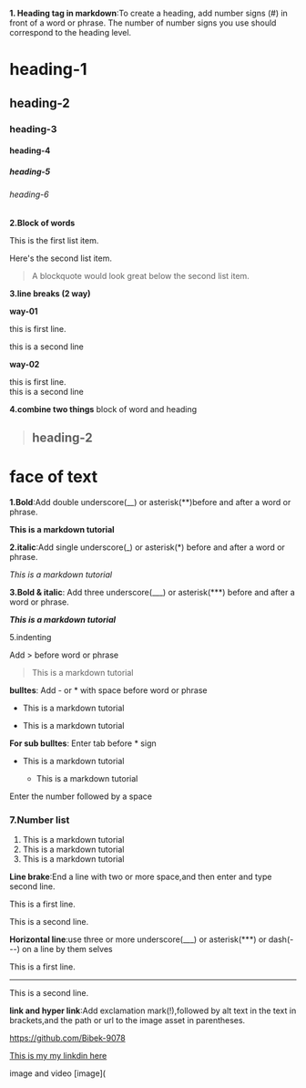 **1. Heading tag in markdown**:To create a heading, add number signs (#) in front of a word or phrase. The number of number signs you use should correspond to the heading level.

# heading-1

## heading-2

### heading-3

#### heading-4

##### heading-5

###### heading-6

**2.Block of words**
   
This is the first list item.

Here's the second list item.

> A blockquote would look great below the second list item.

**3.line breaks (2 way)**

**way-01**

this is first line.

this is a second line 

**way-02**

this is first line.\
this is a second line

**4.combine two things** block of word and heading

>## heading-2

# face of text

**1.Bold**:Add double underscore(__) or asterisk(**)before and after a word or phrase.

**This is a markdown tutorial**

**2.italic**:Add single underscore(_) or asterisk(*) before and after a word or phrase.

*This is a markdown tutorial*

**3.Bold & italic**: Add three underscore(___) or asterisk(***) before and after a word or phrase.

***This is a markdown tutorial***

5.indenting

Add > before word or phrase 
>This is a markdown tutorial


**bulltes**: Add - or * with space before word or phrase

- This is a markdown tutorial

* This is a markdown tutorial

**For sub bulltes**: Enter tab before * sign 

- This is a markdown tutorial

    * This is a markdown tutorial
 
Enter the number followed by a space 

### 7.Number list

1. This is a markdown tutorial
2. This is a markdown tutorial
3. This is a markdown tutorial

**Line brake**:End a line with two or more space,and then enter and type second line.

This is a first line.  

This is a second  line. 



**Horizontal line**:use three or more underscore(___) or asterisk(***) or dash(---) on a line by them selves

This is a first line.
___

This is a second  line.

**link and hyper link**:Add exclamation mark(!),followed by alt text in the text in brackets,and the path or url to the image asset in parentheses.

<https://github.com/Bibek-9078>

[This is my my linkdin here](https://www.linkedin.com/in/bibek-kumar-panda/)

image and video
[image](






































